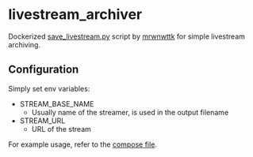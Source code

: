 # livestream_archiver
Dockerized [save_livestream.py](https://github.com/mrwnwttk/livestream_scripts/blob/main/save_livestream.py) 
script by [mrwnwttk](https://github.com/mrwnwttk) for simple livestream archiving.

## Configuration
Simply set env variables:
- STREAM_BASE_NAME
  - Usually name of the streamer, is used in the output filename
- STREAM_URL
  - URL of the stream

For example usage, refer to the [compose file](./docker-compose.yml).
